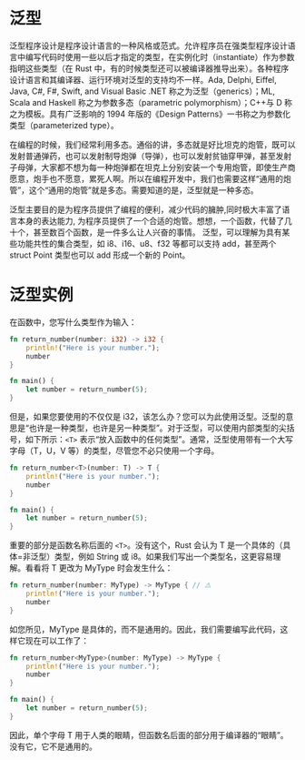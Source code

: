 # 泛型

泛型程序设计是程序设计语言的一种风格或范式。允许程序员在强类型程序设计语言中编写代码时使用一些以后才指定的类型，在实例化时（instantiate）作为参数指明这些类型（在 Rust 中，有的时候类型还可以被编译器推导出来）。各种程序设计语言和其编译器、运行环境对泛型的支持均不一样。Ada, Delphi, Eiffel, Java, C#, F#, Swift, and Visual Basic .NET 称之为泛型（generics）；ML, Scala and Haskell 称之为参数多态（parametric polymorphism）；C++与 D 称之为模板。具有广泛影响的 1994 年版的《Design Patterns》一书称之为参数化类型（parameterized type）。

在编程的时候，我们经常利用多态。通俗的讲，多态就是好比坦克的炮管，既可以发射普通弹药，也可以发射制导炮弹（导弹），也可以发射贫铀穿甲弹，甚至发射子母弹，大家都不想为每一种炮弹都在坦克上分别安装一个专用炮管，即使生产商愿意，炮手也不愿意，累死人啊。所以在编程开发中，我们也需要这样“通用的炮管”，这个“通用的炮管”就是多态。需要知道的是，泛型就是一种多态。

泛型主要目的是为程序员提供了编程的便利，减少代码的臃肿,同时极大丰富了语言本身的表达能力, 为程序员提供了一个合适的炮管。想想，一个函数，代替了几十个，甚至数百个函数，是一件多么让人兴奋的事情。 泛型，可以理解为具有某些功能共性的集合类型，如 i8、i16、u8、f32 等都可以支持 add，甚至两个 struct Point 类型也可以 add 形成一个新的 Point。

# 泛型实例

在函数中，您写什么类型作为输入：

```rs
fn return_number(number: i32) -> i32 {
    println!("Here is your number.");
    number
}

fn main() {
    let number = return_number(5);
}
```

但是，如果您要使用的不仅仅是 i32，该怎么办？您可以为此使用泛型。泛型的意思是“也许是一种类型，也许是另一种类型”。对于泛型，可以使用内部类型的尖括号，如下所示：`<T>` 表示“放入函数中的任何类型”。通常，泛型使用带有一个大写字母（T，U，V 等）的类型，尽管您不必只使用一个字母。

```rs
fn return_number<T>(number: T) -> T {
    println!("Here is your number.");
    number
}

fn main() {
    let number = return_number(5);
}
```

重要的部分是函数名称后面的 `<T>`。没有这个，Rust 会认为 T 是一个具体的（具体=非泛型）类型，例如 String 或 i8。如果我们写出一个类型名，这更容易理解。看看将 T 更改为 MyType 时会发生什么：

```rs
fn return_number(number: MyType) -> MyType { // ⚠️
    println!("Here is your number.");
    number
}
```

如您所见，MyType 是具体的，而不是通用的。因此，我们需要编写此代码，这样它现在可以工作了：

```rs
fn return_number<MyType>(number: MyType) -> MyType {
    println!("Here is your number.");
    number
}

fn main() {
    let number = return_number(5);
}
```

因此，单个字母 T 用于人类的眼睛，但函数名后面的部分用于编译器的“眼睛”。没有它，它不是通用的。

